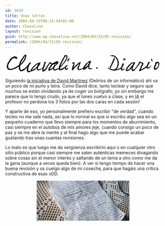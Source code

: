 ```yaml
---
id: 1629
title: Unas letras
date: 2004-04-15T06:15:54+02:00
author: Chavalina
layout: revision
guid: http://www.wp.chavalina.net/2004/04/15/85-revision/
permalink: /2004/04/15/85-revision/
---
```

<p align="center">
  <img src="/imagenes/fotos/escrito.jpg" width="500" height="60" />
</p>

Siguiendo <a href="http://dmnet.bitacoras.com/index.php?id=1728" target="_blank">la iniciativa de David Martínez</a> (Delirios de un informático) ahí va un poco de mi pu&ntilde;o y letra. Como David dice, tanto teclear y seguro que muchos se están olvidando ya de coger un bolígrafo; yo sin embargo me parece que lo tengo crudo, ya que el lunes vuelvo a clase, y en <acronym title="Inteligencia Artificial">IA</acronym> el profesor no perdona los 3 folios por las dos caras en cada sesión!

Y aparte de eso, yo personalmente prefiero escribir "de verdad", cuando tecleo no me sale nada, así que lo normal es que si escribo algo sea en un peque&ntilde;o cuaderno que llevo siempre para los momentos de aburrimiento, casi siempre en el autobús de mis amores jeje, cuando consigo un poco de paz y se me abre la mente y al final hago algo que me puede acabar gustando tras unas cuantas revisiones. 

Lo malo es que luego me da verg&uuml;enza escribirlo aquí o en cualquier otro sitio público porque casi siempre me salen auténticas memeces divagando sobre cosas sin el menor interés y saltando de un tema a otro como me da la gana (aunque a veces queda bien). A ver si tengo tiempo de hacer una buena revisión y os cuelgo algo de mi cosecha, para que hagáis una crítica constructiva de esas xDD. 

<p align="center">
  <img src="/imagenes/fotos/folios.jpg" width="300" height="129" />
</p>